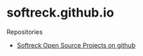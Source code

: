 # softreck.github.io
Repositories

+ [Softreck Open Source Projects on github](https://softreck.github.io/portfolio)
